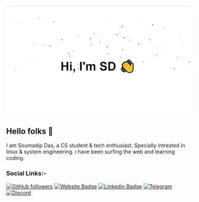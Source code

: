 <p align="center">
  <img src="assets/readme.gif" alt="Soymadip">
</p>

<!--
How to make this gif?
Easiest way:-

I made mine with https://bit.ly/GitPro07
Then i recorded my screen with OBS..
Now copy that file to android/iOS and convert to gif with any video tool. (I used inshot)
-->

## Hello folks 👋 

I am Soumadip Das, a CS student & tech enthusiast. Specially intrested in linux & system engineering. i have been surfing the web and learning coding.

### Social Links:-
<div align="left">


[![GitHub followers](https://img.shields.io/github/followers/soymadip?label=Followers:&style=flat-square)](https://github.com/soymadip)
[![Website Badge](https://img.shields.io/badge/🌐-Soumadip-green)](https://soymadip.github.io)
[![Linkedin Badge](https://img.shields.io/badge/-Soumadip-blue?style=flat-square&logo=Linkedin&logoColor=white&link=https://www.linkedin.com/in/soumadip-das-in/)](https://www.linkedin.com/in/soumadip-das-in/)
[![Telegram](https://img.shields.io/badge/Telegram-2CA5E0?style=flat-square&logo=telegram&logoColor=white)](https://telegram.me/soymadip)
[![Discord](https://img.shields.io/badge/Discord-7289DA?style=flat-square&logo=discord&logoColor=white)](https://https://discordapp.com/users/soymadip)

